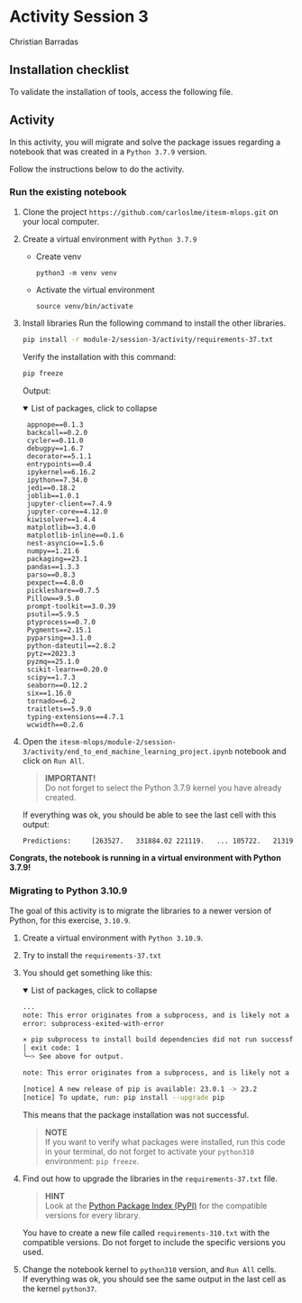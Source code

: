 # Activity Session 3
Christian Barradas

## Installation checklist
To validate the installation of tools, access the following file.

## Activity
In this activity, you will migrate and solve the package issues regarding a notebook that was created in a `Python 3.7.9` version.

Follow the instructions below to do the activity.
### Run the existing notebook
1. Clone the project `https://github.com/carloslme/itesm-mlops.git` on your local computer.
2. Create a virtual environment with `Python 3.7.9`
    * Create venv
        ```
        python3 -m venv venv
        ```

    * Activate the virtual environment

        ```
        source venv/bin/activate
        ```

3. Install libraries
    Run the following command to install the other libraries.

    ```bash
    pip install -r module-2/session-3/activity/requirements-37.txt
    ```
    Verify the installation with this command:
    ```bash
    pip freeze
    ```
    Output:
    <details open>
    <summary>List of packages, click to collapse</summary>
  
        appnope==0.1.3
        backcall==0.2.0
        cycler==0.11.0
        debugpy==1.6.7
        decorator==5.1.1
        entrypoints==0.4
        ipykernel==6.16.2
        ipython==7.34.0
        jedi==0.18.2
        joblib==1.0.1
        jupyter-client==7.4.9
        jupyter-core==4.12.0
        kiwisolver==1.4.4
        matplotlib==3.4.0
        matplotlib-inline==0.1.6
        nest-asyncio==1.5.6
        numpy==1.21.6
        packaging==23.1
        pandas==1.3.3
        parso==0.8.3
        pexpect==4.8.0
        pickleshare==0.7.5
        Pillow==9.5.0
        prompt-toolkit==3.0.39
        psutil==5.9.5
        ptyprocess==0.7.0
        Pygments==2.15.1
        pyparsing==3.1.0
        python-dateutil==2.8.2
        pytz==2023.3
        pyzmq==25.1.0
        scikit-learn==0.20.0
        scipy==1.7.3
        seaborn==0.12.2
        six==1.16.0
        tornado==6.2
        traitlets==5.9.0
        typing-extensions==4.7.1
        wcwidth==0.2.6
        
    </details>
    

4. Open the `itesm-mlops/module-2/session-3/activity/end_to_end_machine_learning_project.ipynb` notebook and click on `Run All`. 
    > **IMPORTANT!**  
    Do not forget to select the Python 3.7.9 kernel you have already created.

    If everything was ok, you should be able to see the last cell with this output:
    ```bash
    Predictions:	 [263527.   331884.02 221119.   ... 105722.   213199.   459125.66]
    ```
**Congrats, the notebook is running in a virtual environment with Python 3.7.9!**

### Migrating to Python 3.10.9
The goal of this activity is to migrate the libraries to a newer version of Python, for this exercise, `3.10.9`.

1. Create a virtual environment with `Python 3.10.9`.
2. Try to install the `requirements-37.txt`
3. You should get something like this:
    <details open>
    <summary>List of packages, click to collapse</summary>

    ```bash
    ...
    note: This error originates from a subprocess, and is likely not a problem with pip.
    error: subprocess-exited-with-error

    × pip subprocess to install build dependencies did not run successfully.
    │ exit code: 1
    ╰─> See above for output.

    note: This error originates from a subprocess, and is likely not a problem with pip.

    [notice] A new release of pip is available: 23.0.1 -> 23.2
    [notice] To update, run: pip install --upgrade pip
    ```
    </details>
    
    This means that the package installation was not successful.

    > **NOTE**  
    If you want to verify what packages were installed, run this code in your terminal, do not forget to activate your `python310` environment: `pip freeze`.

4. Find out how to upgrade the libraries in the `requirements-37.txt` file.
    > **HINT**  
    Look at the [Python Package Index (PyPI)](https://pypi.org/) for the compatible versions for every library.
    
    You have to create a new file called `requirements-310.txt` with the compatible versions. Do not forget to include the specific versions you used.

5. Change the notebook kernel to `python310` version, and `Run All` cells.  
    If everything was ok, you should see the same output in the last cell as the kernel `python37`.

